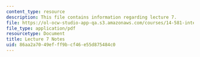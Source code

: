 ```yaml
---
content_type: resource
description: This file contains information regarding lecture 7.
file: https://ol-ocw-studio-app-qa.s3.amazonaws.com/courses/14-581-international-economics-i-spring-2013/86aa2a7049efff9bcf46e55d875484c0_MIT14_581S13_classnotes7.pdf
file_type: application/pdf
resourcetype: Document
title: Lecture 7 Notes
uid: 86aa2a70-49ef-ff9b-cf46-e55d875484c0
---
```


